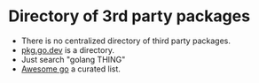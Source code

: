 # Directory of 3rd party packages

* There is no centralized directory of third party packages.
* [pkg.go.dev](https://pkg.go.dev/) is a directory.
* Just search "golang THING"
* [Awesome go](https://awesome-go.com/) a curated list.



